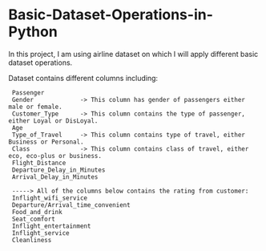 # Basic-Dataset-Operations-in-Python
In this project, I am using airline dataset on which I will apply different basic dataset operations.

Dataset contains different columns including:


     Passenger
     Gender             -> This column has gender of passengers either male or female.
     Customer_Type      -> This column contains the type of passenger, either Loyal or DisLoyal.
     Age                               
     Type_of_Travel     -> This column contains type of travel, either Business or Personal.
     Class              -> This column contains class of travel, either eco, eco-plus or business.
     Flight_Distance 
     Departure_Delay_in_Minutes       
     Arrival_Delay_in_Minutes   
     
     -----> All of the columns below contains the rating from customer:
     Inflight_wifi_service 
     Departure/Arrival_time_convenient
     Food_and_drink                   
     Seat_comfort                     
     Inflight_entertainment           
     Inflight_service                 
     Cleanliness                            
